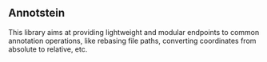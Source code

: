 Annotstein
---

This library aims at providing lightweight and modular endpoints to common annotation operations, like rebasing file paths, converting coordinates from absolute to relative, etc.
